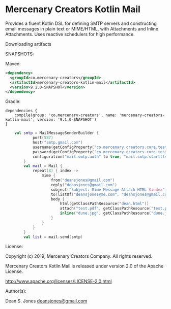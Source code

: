 Mercenary Creators Kotlin Mail
====
Provides a fluent Kotlin DSL for defining SMTP servers and constructing email messages in plain text or MIME/HTML, with Attachments and Inline Attachments. Uses reactive schedulers for high performance.

Downloading artifacts

SNAPSHOTS:

Maven:
```xml
<dependency>
  <groupId>co.mercenary-creators</groupId>
  <artifactId>mercenary-creators-kotlin-mail</artifactId>
  <version>9.1.0-SNAPSHOT</version>
</dependency>
```
Gradle:
```
dependencies {
    compile(group: 'co.mercenary-creators', name: 'mercenary-creators-kotlin-mail', version: '9.1.0-SNAPSHOT')
}
```

```kotlin
	val smtp = MailMessageSenderBuilder {
            port(587)
            host("smtp.gmail.com")
            username(getConfigProperty("co.mercenary.creators.core.test.mail.user"))
            password(getConfigProperty("co.mercenary.creators.core.test.mail.pass"))
            configuration("mail.smtp.auth" to true, "mail.smtp.starttls.enable" to true)
        }
        val mail = Mail {
            repeat(8) { index ->
                mime {
                    from("deansjones@gmail.com")
                    reply("deansjones@gmail.com")
                    subject("Subject: Mime Message Attach HTML $index")
                    to(listOf("deansjones@me.com", "deansjones@gmail.com"))
                    body {
                        html(getClassPathResource("dean.html"))
                        attach("test.pdf", getClassPathResource("test.pdf"))
                        inline("dune.jpg", getClassPathResource("dune.jpg"))
                    }
                }
            }
        }
        val list = mail.send(smtp)
```
License:

Copyright (c) 2019, Mercenary Creators Company. All rights reserved.

Mercenary Creators Kotlin Mail is released under version 2.0 of the Apache License.

http://www.apache.org/licenses/LICENSE-2.0.html

Author(s):

Dean S. Jones
deansjones@gmail.com
